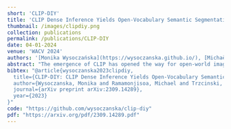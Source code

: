 ```yaml
---
short: 'CLIP-DIY'
title: 'CLIP Dense Inference Yields Open-Vocabulary Semantic Segmentation For-Free'
thumbnail: /images/clipdiy.png
collection: publications
permalink: /publications/CLIP-DIY
date: 04-01-2024
venue: 'WACV 2024'
authors: '[Monika Wysoczańska](https://wysoczanska.github.io/), [Michaël Ramamonjisoa](https://michaelramamonjisoa.github.io), Tomasz Trzciński, [Oriane Siméoni](https://osimeoni.github.io/)'
abstract: "The emergence of CLIP has opened the way for open-world image perception. The zero-shot classification capabilities of the model are impressive but are harder to use for dense tasks such as image segmentation. Several methods have proposed different modifications and learning schemes to produce dense output. Instead, we propose in this work an open-vocabulary semantic segmentation method, dubbed CLIP-DIY, which does not require any additional training or annotations, but instead leverages existing unsupervised object localization approaches. In particular, CLIP-DIY is a multi-scale approach that directly exploits CLIP classification abilities on patches of different sizes and aggregates the decision in a single map. We further guide the segmentation using foreground/background scores obtained using unsupervised object localization methods. With our method, we obtain state-of-the-art zero-shot semantic segmentation results on PASCAL VOC and perform on par with the best methods on COCO."
bibtex: "@article{wysoczanska2023clipdiy,
  title={CLIP-DIY: CLIP Dense Inference Yields Open-Vocabulary Semantic Segmentation For-Free},
  author={Wysoczanska, Monika and Ramamonjisoa, Michael and Trzcinski, Tomasz and Simeoni, Oriane},
  journal={arXiv preprint arXiv:2309.14289},
  year={2023}
}"
code: "https://github.com/wysoczanska/clip-diy"
pdf: "https://arxiv.org/pdf/2309.14289.pdf"
---
```

